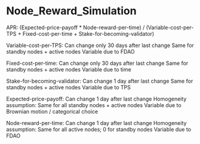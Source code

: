 # Node_Reward_Simulation

APR:
(Expected-price-payoff * Node-reward-per-time) / (Variable-cost-per-TPS + Fixed-cost-per-time + Stake-for-becoming-validator)

Variable-cost-per-TPS: 
Can change only 30 days after last change
Same for standby nodes + active nodes
Variable due to FDAO

Fixed-cost-per-time:
Can change only 30 days after last change
Same for standby nodes + active nodes
Variable due to time

Stake-for-becoming-validator:
Can change 1 day after last change
Same for standby nodes + active nodes
Variable due to TPS

Expected-price-payoff:
Can change 1 day after last change
Homogeneity assumption: Same for all standby nodes + active nodes
Variable due to Brownian motion / categorical choice

Node-reward-per-time:
Can change 1 day after last change
Homogeneity assumption: Same for all active nodes; 0 for standby nodes
Variable due to FDAO 
